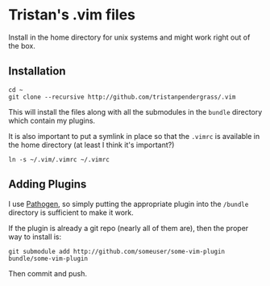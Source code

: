 # Tristan's .vim files

Install in the home directory for unix systems and might work right out of
the box.

## Installation

    cd ~
    git clone --recursive http://github.com/tristanpendergrass/.vim

This will install the files along with all the submodules in the `bundle`
directory which contain my plugins.

It is also important to put a symlink in place so that the `.vimrc` is available
in the home directory (at least I think it's important?)

    ln -s ~/.vim/.vimrc ~/.vimrc

## Adding Plugins

I use [Pathogen](https://github.com/tpope/vim-pathogen), so simply putting the
appropriate plugin into the `/bundle` directory is sufficient to make it work.

If the plugin is already a git repo (nearly all of them are), then the proper way
to install is:

    git submodule add http://github.com/someuser/some-vim-plugin bundle/some-vim-plugin

Then commit and push.

